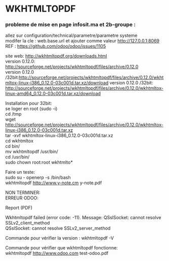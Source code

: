 # WKHTMLTOPDF
   
   
### probleme de mise en page infosit.ma et 2b-groupe :  
allez sur configuration/technical/parametre/parametre systeme   
modifer la cle : web.base.url et ajouter comme valeur http://127.0.0.1:8069   
REF : https://github.com/odoo/odoo/issues/1105    
  
site web: http://wkhtmltopdf.org/downloads.html  	
version 0.12.0: http://sourceforge.net/projects/wkhtmltopdf/files/archive/0.12.0		
version 0.12.0 /32bit:http://sourceforge.net/projects/wkhtmltopdf/files/archive/0.12.0/wkhtmltox-linux-i386_0.12.0-03c001d.tar.xz/download
version 0.12.0 /32bit: http://sourceforge.net/projects/wkhtmltopdf/files/archive/0.12.0/wkhtmltox-linux-amd64_0.12.0-03c001d.tar.xz/download 

Installation pour 32bit:		
se loger en root (sudo -i)		
cd /tmp		
wget http://sourceforge.net/projects/wkhtmltopdf/files/archive/0.12.0/wkhtmltox-linux-i386_0.12.0-03c001d.tar.xz    
tar -xvf wkhtmltox-linux-i386_0.12.0-03c001d.tar.xz  
cd wkhtmltox  
cd bin/  
mv wkhtmltopdf /usr/bin/  
cd /usr/bin/  
sudo chown root:root wkhtmlto*  

Faire un teste:  
sudo su - openerp -s /bin/bash  
wkhtmltopdf  http://www.y-note.cm y-note.pdf

NON TERMINER:		
ERREUR ODOO:		

Report (PDF)		

Wkhtmltopdf failed (error code: -11). Message: QSslSocket: cannot resolve SSLv2_client_method		
QSslSocket: cannot resolve SSLv2_server_method		




Commande pour vérifier la version :
wkhtmltopdf -V 

Commande pour vérifier que wkhtmltopdf fonctionne:	
wkhtmltopdf http://www.odoo.com test-odoo.pdf 	

